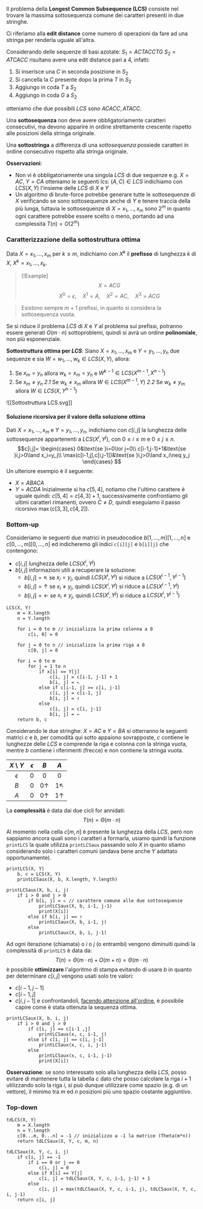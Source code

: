 Il problema della **Longest Common Subsequence (LCS)** consiste nel trovare la massima sottosequenza comune dei caratteri presenti in due stringhe.

Ci riferiamo alla **edit distance** come numero di operazioni da fare ad una stringa per renderla uguale all'altra.

Considerando delle sequenze di basi azotate:
$S_1=ACTACCTG$
$S_2=ATCACC$ 
risultano avere una edit distance pari a $4$, infatti:
1. Si inserisce una $C$ in seconda posizione in $S_2$
2. Si cancella la $C$ presente dopo la prima $T$ in $S_2$
3. Aggiungo in coda $T$ a $S_2$
4. Aggiungo in coda $G$ a $S_2$

otteniamo che due possibili $LCS$ sono $ACACC, ATACC$.

Una **sottosequenza** non deve avere obbligatoriamente caratteri consecutivi, ma devono apparire in ordine strettamente crescente rispetto alle posizioni della stringa originale.

Una **sottostringa** a differenza di una _sottosequenza_ possiede caratteri in ordine consecutivo rispetto alla stringa originale.

**Osservazioni**:
- Non vi è obbligatoriamente una singola $LCS$ di due sequenze
	e.g. $X=AC$, $Y=CA$ otteniamo le seguenti lcs: $(A, C)\in LCS$
	indichiamo con $LCS(X,Y)$ l'insieme delle $LCS$ di $X$ e $Y$ 
- Un algoritmo di brute-force potrebbe generare tutte le sottosequenze di $X$ verificando se sono sottosequenze anche di $Y$ e tenere traccia della più lunga, tuttavia le sottosequenze di $X=x_1,...,x_m$ sono $2^m$ in quanto ogni carattere potrebbe essere scelto o meno, portando ad una complessità $T(n)=O(2^m)$

### Caratterizzazione della sottostruttura ottima
Data $X=x_1,...,x_m$ per $k\leq m$, indichiamo con $X^k$ il **prefisso** di lunghezza $k$ di $X$, $X^k=x_1,...,x_k$.

>[!Example]
>$$X=ACG$$
>$$X^0=\epsilon,\quad X^1=A,\quad X^2=AC,\quad X^3=ACG$$

>Esistono sempre $m+1$ prefissi, in quanto si considera la sottosequenza vuota.

Se si riduce il problema $LCS$ di $X$ e $Y$ al problema sui prefissi, potranno essere generati $O(m\cdot n)$ sottoproblemi, quindi si avrà un ordine **polinomiale**, non più esponenziale.

**Sottostruttura ottima per $LCS$**:
Siano $X=x_1,...,x_m$ e $Y=y_1,...,y_n$ due sequenze e sia $W=w_1,...,w_k\in LCS(X,Y)$, allora:
1. Se $x_m=y_n$ allora $w_k=x_m=y_n$ e $W^{k-1}\in LCS(X^{m-1}, X^{n-1})$
2. Se $x_m\neq y_n$
	_2.1_  Se $w_k\neq x_m$ allora $W\in LCS(X^{m-1},Y)$
	_2.2_  Se $w_k\neq y_m$ allora $W\in LCS(X,Y^{n-1})$

![[Sottostruttura LCS.svg]]
#### Soluzione ricorsiva per il valore della soluzione ottima
Dati $X=x_1,...,x_m$ e $Y=y_1,...,y_n$, indichiamo con $c[i,j]$ la lunghezza delle sottosequenze appartenenti a $LCS(X^i,Y^j)$, con $0\leq i\leq m$ e $0\leq j\leq n$.
$$c[i,j]=
\begin{cases}
0&\text{se }i=0\lor j=0\\
c[i-1,j-1]+1&\text{se }i,j>0\land x_i=y_j\\
\max(c[i-1,j],c[i,j-1])&\text{se }i,j>0\land x_i\neq y_j
\end{cases}
$$
Un ulteriore esempio è il seguente:
- $X=ABACA$
- $Y=ACDA$
Inizialmente si ha $c[5,4]$, notiamo che l'ultimo carattere è uguale quindi:
$c[5,4]=c[4,3]+1$, successivamente confrontiamo gli ultimi caratteri rimanenti, ovvero $C\neq D$, quindi eseguiamo il passo ricorsivo $\max(c[3,3], c[4,2])$.

### Bottom-up
Consideriamo le seguenti due matrici in pseudocodice $b[1,...,m][1,...,n]$ e $c[0,...,m][0,...,n]$ ed indicheremo gli indici `c[i][j]` e `b[i][j]` che contengono:
- $c[i,j]$ lunghezza delle $LCS(X^i,Y^j)$
- $b[i,j]$ informazioni utili a recuperare la soluzione:
	- $b[i,j]=\nwarrow$ se $x_i=y_j$, quindi $LCS(X^i,Y^j)$ si riduce a $LCS(X^{i-1},Y^{j-1})$
	- $b[i,j]=\uparrow$ se $x_i\neq y_j$, quindi $LCS(X^i,Y^j)$ si riduce a $LCS(X^{i-1},Y^j)$
	- $b[i,j]=\leftarrow$ se $x_i\neq y_j$, quindi $LCS(X^i,Y^j)$ si riduce a $LCS(X^i,Y^{j-1})$

```
LCS(X, Y)
	m = X.length
	n = Y.length
	
	for i = 0 to m // inizializza la prima colonna a 0
		c[i, 0] = 0
		
	for j = 0 to n // inizializza la prima riga a 0
		c[0, j] = 0
	
	for i = 0 to m
		for j = 1 to n
			if x[i] == Y[j]
				c[i, j] = c[i-1, j-1] + 1
				b[i, j] = ↖
			else if c[i-1, j] >= c[i, j-1]
				c[i, j] = c[i-1, j]
				b[i, j] = ↑
			else
				c[i, j] = c[i, j-1]
				b[i, j] = ←
	return b, c
```

Considerando le due stringhe: $X=AC$ e $Y=BA$ si otterranno le seguenti matrici $c$ e $b$, per comodità qui sotto appaiono sovrapposte, $c$ contiene le lunghezze delle $LCS$ e comprende la riga e colonna con la stringa vuota, mentre $b$ contiene i riferimenti (frecce) e non contiene la stringa vuota.

| $X$ \ $Y$  | $\epsilon$ |     $B$     |     $A$     |
|:----------:|:----------:|:-----------:|:-----------:|
| $\epsilon$ |    $0$     |     $0$     |     $0$     |
|    $B$     |    $0$     | $0\uparrow$ | $1\nwarrow$ |
|    $A$     |    $0$     | $0\uparrow$ | $1\uparrow$ |

La **complessità** è data dai due cicli for annidati:
$$T(n)=\Theta(m\cdot n)$$

Al momento nella cella $c[m, n]$ è presente la lunghezza della $LCS$, però non sappiamo ancora quali sono i caratteri a formarla, usiamo quindi la funzione `printLCS` la quale utilizza `printLCSaux` passando solo $X$ in quanto stiamo considerando solo i caratteri comuni (andava bene anche $Y$ adattato opportunamente).

```
printLCS(X, Y)
	b, c = LCS(X, Y)
	printLCSaux(X, b, X.length, Y.length)

printLCSaux(X, b, i, j)
	if i > 0 and j > 0
		if b[i, j] = ↖ // carattere comune alle due sottosequenze
			printLCSaux(X, b, i-1, j-1)
			print(X[i])
		else if b[i, j] == ↑
			printLCSaux(X, b, i-1, j)
		else
			printLCSaux(X, b, i, j-1)
```

Ad ogni iterazione (chiamata) o $i$ o $j$ (o entrambi) vengono diminuiti quindi la complessità di `printLCS` è data da:
$$T(n)=\Theta(m\cdot n)+O(m+n)=\Theta(m\cdot n)$$
è possibile **ottimizzare** l'algoritmo di stampa evitando di usare $b$ in quanto per determinare $c[i,j]$ vengono usati solo tre valori:
- $c[i-1,j-1]$
- $c[i-1,j]$
- $c[i,j-1]$
e confrontandoli, <u>facendo attenzione all'ordine</u>, è possibile capire come è stata ottenuta la sequenza ottima.

```
printLCSaux(X, b, i, j)
	if i > 0 and j > 0
		if c[i, j] == c[i-1 ,j]
			printLCSaux(x, c, i-1, j)
		else if c[i, j] == c[i, j-1]
			printLCSaux(x, c, i, j-1)
		else
			printLCSaux(x, c, i-1, j-1)
			print(X[i])
```

**Osservazione**: se sono interessato solo alla lunghezza della $LCS$, posso evitare di mantenere tutta la tabella $c$ dato che posso calcolare la riga $i+1$ utilizzando solo la riga $i$, si può dunque utilizzare come spazio (e.g. di un vettore), il minimo tra $m$ ed $n$ posizioni più uno spazio costante aggiuntivo. 
### Top-down
```
tdLCS(X, Y)
	m = X.length
	n = Y.length
	c[0...m, 0...n] = -1 // inizializzo a -1 la matrice (Theta(m*n))
	return tdLCSaux(X, Y, c, m, n)

tdLCSaux(X, Y, c, i, j)
	if c[i, j] == -1
		if i == 0 or j == 0
			c[i, j] = 0
		else if X[i] == Y[j]
			c[i, j] = tdLCSaux(X, Y, c, i-1, j-1) + 1
		else
			c[i, j] = max(tdLCSaux(X, Y, c, i-1, j), tdLCSaux(X, Y, c, i, j-1)
	return c[i, j]
```
